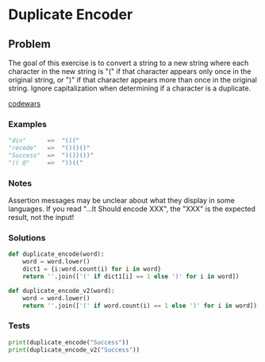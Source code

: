 # Duplicate Encoder
## Problem

The goal of this exercise is to convert a string to a new string where each character in the new string is "(" if that character appears only once in the original string, or ")" if that character appears more than once in the original string. Ignore capitalization when determining if a character is a duplicate.

[codewars](https://www.codewars.com/kata/54b42f9314d9229fd6000d9c)

### Examples
```python
"din"      =>  "((("
"recede"   =>  "()()()"
"Success"  =>  ")())())"
"(( @"     =>  "))((" 
```
### Notes
Assertion messages may be unclear about what they display in some languages. If you read "...It Should encode XXX", the "XXX" is the expected result, not the input!

### Solutions
```python
def duplicate_encode(word):
    word = word.lower()
    dict1 = {i:word.count(i) for i in word}
    return ''.join(['(' if dict1[i] == 1 else ')' for i in word])

def duplicate_encode_v2(word):
    word = word.lower()
    return ''.join(['(' if word.count(i) == 1 else ')' for i in word])
```

### Tests
```python
print(duplicate_encode("Success"))
print(duplicate_encode_v2("Success"))
```